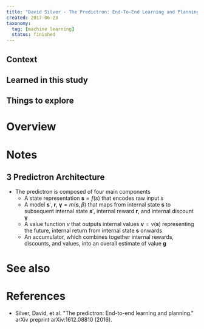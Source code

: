 ```yaml
---
title: "David Silver - The Predictron: End-To-End Learning and Planning (2016)"
created: 2017-06-23
taxonomy:
  tag: [machine learning]
  status: finished
---
```


## Context

## Learned in this study

## Things to explore

# Overview

# Notes
## 3 Predictron Architecture
* The predictron is composed of four main components
	* A state representation $\textbf{s} = f(s)$ that encodes raw input $s$
	* A model $\textbf{s}'$, $\textbf{r}$, $\boldsymbol{\gamma} = m(\textbf{s}, \beta)$ that maps from internal state $\textbf{s}$ to subsequent internal state $\textbf{s}'$, internal reward $\textbf{r}$, and internal discount $\boldsymbol{\gamma}$
	* A value function $v$ that outputs internal values $\textbf{v} = v(\textbf{s})$ representing the future, internal return from internal state $\textbf{s}$ onwards
	* An accumulator, which combines together internal rewards, discounts, and values, into an overall estimate of value $\textbf{g}$

# See also

# References
* Silver, David, et al. "The predictron: End-to-end learning and planning." arXiv preprint arXiv:1612.08810 (2016).
